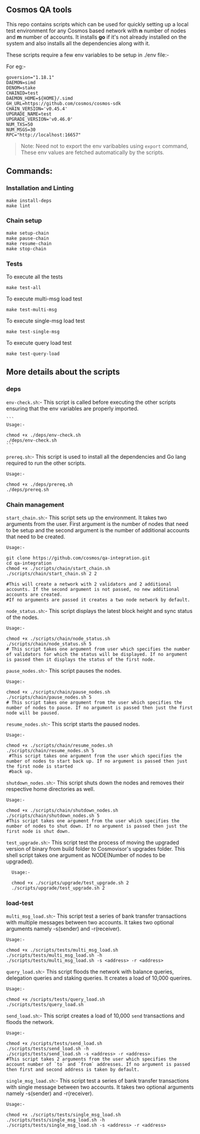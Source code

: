 ## Cosmos QA tools

This repo contains scripts which can be used for quickly setting up a local test environment for any Cosmos based network with **n** number of nodes and **m** number of accounts.
It installs **go** if it's not already installed on the system and also installs all the dependencies along with it. 

These scripts require a few env variables to be setup in ./env file:-

For eg:- 
```
goversion="1.18.1"
DAEMON=simd
DENOM=stake
CHAINID=test
DAEMON_HOME=${HOME}/.simd
GH_URL=https://github.com/cosmos/cosmos-sdk
CHAIN_VERSION='v0.45.4'
UPGRADE_NAME=test
UPGRADE_VERSION='v0.46.0'
NUM_TXS=50
NUM_MSGS=30
RPC="http://localhost:16657"
```
>Note: Need not to export the env varibables using `export` command, These env values are fetched automatically by the scripts.

## Commands:

### Installation and Linting
```
make install-deps
make lint
```

### Chain setup
```
make setup-chain
make pause-chain
make resume-chain
make stop-chain
```

### Tests

To execute all the tests
```
make test-all
```

To execute multi-msg load test
```
make test-multi-msg
```

To execute single-msg load test
```
make test-single-msg
```

To execute query load test
```
make test-query-load
```

## More details about the scripts

### deps

`env-check.sh`:- This script is called before executing the other scripts ensuring that the env variables are properly imported.

    ```
    Usage:-

    chmod +x ./deps/env-check.sh
    ./deps/env-check.sh
    ```

`prereq.sh`:- This script is used to install all the dependencies and Go lang required to run the other scripts.

  ```
  Usage:-

  chmod +x ./deps/prereq.sh
  ./deps/prereq.sh
  ```

### Chain management

`start_chain.sh`:- This script sets up the environment. It takes two arguments from the user. First argument is the number of nodes that need to be setup and the second argument is the number of additional accounts that need to be created. 

  ```
  Usage:-

  git clone https://github.com/cosmos/qa-integration.git
  cd qa-integration
  chmod +x ./scripts/chain/start_chain.sh
  ./scripts/chain/start_chain.sh 2 2

  #This will create a network with 2 validators and 2 additional accounts. If the second argument is not passed, no new additional accounts are created. 
  #If no arguments are passed it creates a two node network by default.
  ```

`node_status.sh`:- This script displays the latest block height and sync status of the nodes.
 
 ```
 Usage:-

 chmod +x ./scripts/chain/node_status.sh
 ./scripts/chain/node_status.sh 5
 # This script takes one argument from user which specifies the number of validators for which the status will be displayed. If no argument is passed then it displays the status of the first node.
 ```

 `pause_nodes.sh`:- This script pauses the nodes.

 ```
 Usage:-

 chmod +x ./scripts/chain/pause_nodes.sh
 ./scripts/chain/pause_nodes.sh 5
 # This script takes one argument from the user which specifies the number of nodes to pause. If no argument is passed then just the first node will be paused.
 ```

 `resume_nodes.sh`:- This script starts the paused nodes.

 ```
 Usage:-

 chmod +x ./scripts/chain/resume_nodes.sh
 ./scripts/chain/resume_nodes.sh 5
  #This script takes one argument from the user which specifies the number of nodes to start back up. If no argument is passed then just the first node is started
  #back up.
 ```

 `shutdown_nodes.sh`:- This script shuts down the nodes and removes their respective home directories as well.

 ```
 Usage:-

 chmod +x ./scripts/chain/shutdown_nodes.sh
 ./scripts/chain/shutdown_nodes.sh 5
 #This script takes one argument from the user which specifies the number of nodes to shut down. If no argument is passed then just the first node is shut down.
 ```

`test_upgrade.sh`:- This script test the process of moving the upgraded version of binary from build folder to Cosmovisor's upgrades folder. This shell script takes one argument as NODE(Number of nodes to be upgraded).

```
  Usage:-

  chmod +x ./scripts/upgrade/test_upgrade.sh 2
  ./scripts/upgrade/test_upgrade.sh 2
```

### load-test

`multi_msg_load.sh`:- This script test a series of bank transfer transactions with multiple messages between two accounts. It takes two optional arguments namely -s(sender) and -r(receiver). 

  ```
  Usage:-

  chmod +x ./scripts/tests/multi_msg_load.sh
  ./scripts/tests/multi_msg_load.sh -h
  ./scripts/tests/multi_msg_load.sh -s <address> -r <address>
  ```

`query_load.sh`:- This script floods the network with balance queries, delegation queries and staking queries. It creates a load of 10,000 querires.

 ```
 Usage:-

 chmod +x /scripts/tests/query_load.sh
 ./scripts/tests/query_load.sh
 ```

`send_load.sh`:- This script creates a load of 10,000 `send` transactions and floods the network.  

 ```
 Usage:-

 chmod +x /scripts/tests/send_load.sh
 ./scripts/tests/send_load.sh -h
 ./scripts/tests/send_load.sh -s <address> -r <address>
 #This script takes 2 arguments from the user which specifies the account number of `to` and `from` addresses. If no argument is passed then first and second address is taken by default.
 ```

`single_msg_load.sh`:- This script test a series of bank transfer transactions with single message between two accounts. It takes two optional arguments namely -s(sender) and -r(receiver). 

  ```
  Usage:-

  chmod +x ./scripts/tests/single_msg_load.sh
  ./scripts/tests/single_msg_load.sh -h
  ./scripts/tests/single_msg_load.sh -s <address> -r <address>
  ```
